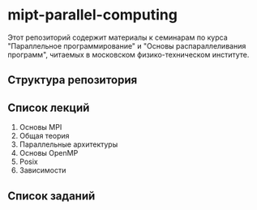 mipt-parallel-computing
=======================

Этот репозиторий содержит материалы к семинарам по курса "Параллельное
программирование" и "Основы распараллеливания программ", читаемых в московском
физико-техническом институте.

## Структура репозитория

## Список лекций

1. Основы MPI
2. Общая теория
2. Параллельные архитектуры
3. Основы OpenMP
4. Posix
4. Зависимости

## Список заданий
